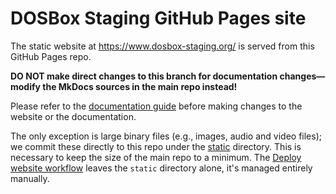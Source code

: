 # DOSBox Staging GitHub Pages site 

The static website at https://www.dosbox-staging.org/ is served from this GitHub Pages repo.

**DO NOT make direct changes to this branch for documentation changes—modify the MkDocs sources in the main repo instead!**

Please refer to the [documentation guide](https://github.com/dosbox-staging/dosbox-staging/blob/main/DOCUMENTATION.md) before making changes to the website or the documentation.

The only exception is large binary files (e.g., images, audio and video files); we commit these directly to this repo under the [static](/static) directory.
This is necessary to keep the size of the main repo to a minimum.
The [Deploy website workflow](https://github.com/dosbox-staging/dosbox-staging/actions/workflows/deploy-website.yml) leaves the `static` directory alone, it's managed entirely manually.
